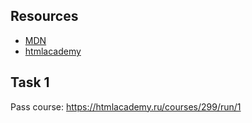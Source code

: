 ## Resources

- [MDN](https://developer.mozilla.org/ru/docs/Learn)
- [htmlacademy](https://htmlacademy.ru/)

## Task 1

Pass course: https://htmlacademy.ru/courses/299/run/1
